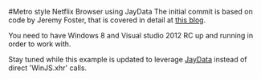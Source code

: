 #Metro style Netflix Browser using JayData
The initial commit is based on code by Jeremy Foster, that is covered in detail at [this blog](1).

You need to have Windows 8 and Visual studio 2012 RC up and running in order to work with.

Stay tuned while this example is updated to leverage [JayData](2) instead of direct 'WinJS.xhr' calls.


[1]: http://codefoster.com/post/2012/06/13/netflixstage1.aspx
[2]: http://www.javdata.org